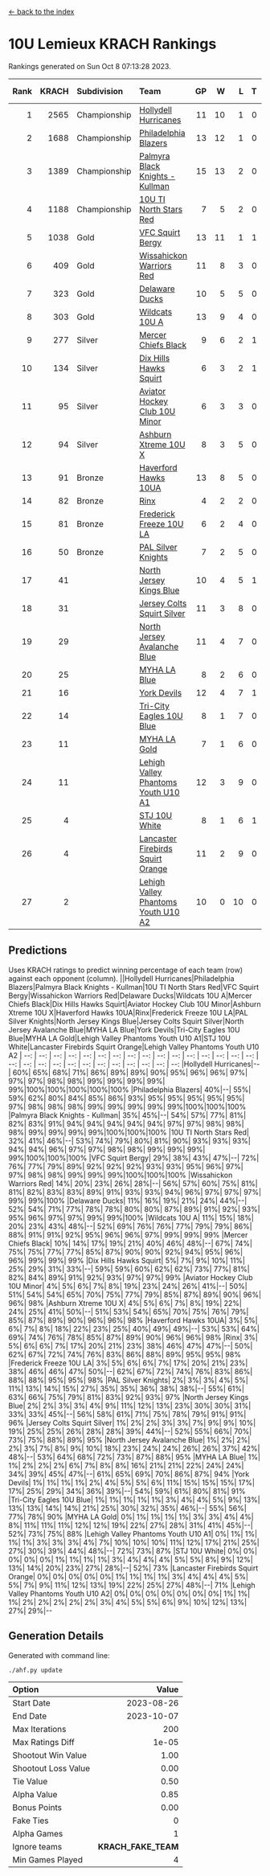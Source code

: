 [<- back to the index](readme.md)
# 10U Lemieux KRACH Rankings
Rankings generated on Sun Oct  8 07:13:28 2023.

Rank|KRACH|Subdivision|Team|GP|W|L|T|OTW|OTL|SoS|Exp Wins|Win Diff
---:|---:|:---|:---|---:|---:|---:|---:|---:|---:|---:|---:|---:
1|2565|Championship|[Hollydell Hurricanes](https://gamesheetstats.com/seasons/3659/teams/140380/schedule)|11|10|1|0|0|0|329|10.8|-0.0
2|1688|Championship|[Philadelphia Blazers](https://gamesheetstats.com/seasons/3659/teams/140393/schedule)|13|12|1|0|1|0|182|12.9|0.0
3|1389|Championship|[Palmyra Black Knights - Kullman](https://gamesheetstats.com/seasons/3659/teams/140392/schedule)|15|13|2|0|0|0|365|13.8|-0.0
4|1188|Championship|[10U TI North Stars Red](https://gamesheetstats.com/seasons/3659/teams/140266/schedule)|7|5|2|0|0|0|736|5.8|-0.0
5|1038|Gold|[VFC Squirt Bergy](https://gamesheetstats.com/seasons/3659/teams/140396/schedule)|13|11|1|1|0|1|213|12.4|0.0
6|409|Gold|[Wissahickon Warriors Red](https://gamesheetstats.com/seasons/3659/teams/140398/schedule)|11|8|3|0|1|0|432|8.9|0.0
7|323|Gold|[Delaware Ducks](https://gamesheetstats.com/seasons/3659/teams/140376/schedule)|10|5|5|0|0|1|848|5.8|-0.0
8|303|Gold|[Wildcats 10U A](https://gamesheetstats.com/seasons/3659/teams/140397/schedule)|13|9|4|0|1|1|379|9.9|0.0
9|277|Silver|[Mercer Chiefs Black](https://gamesheetstats.com/seasons/3659/teams/140386/schedule)|9|6|2|1|0|0|318|7.4|0.0
10|134|Silver|[Dix Hills Hawks Squirt](https://gamesheetstats.com/seasons/3659/teams/140377/schedule)|6|3|2|1|0|0|283|4.3|-0.0
11|95|Silver|[Aviator Hockey Club 10U Minor](https://gamesheetstats.com/seasons/3659/teams/140375/schedule)|6|3|3|0|1|0|248|3.8|-0.0
12|94|Silver|[Ashburn Xtreme 10U X](https://gamesheetstats.com/seasons/3659/teams/140374/schedule)|8|3|5|0|0|0|901|3.8|-0.0
13|91|Bronze|[Haverford Hawks 10UA](https://gamesheetstats.com/seasons/3659/teams/140379/schedule)|13|8|5|0|0|1|302|8.9|0.0
14|82|Bronze|[Rinx](https://gamesheetstats.com/seasons/3659/teams/142499/schedule)|4|2|2|0|0|0|550|2.9|0.0
15|81|Bronze|[Frederick Freeze 10U LA](https://gamesheetstats.com/seasons/3659/teams/140378/schedule)|6|2|4|0|0|0|697|2.9|0.0
16|50|Bronze|[PAL Silver Knights](https://gamesheetstats.com/seasons/3659/teams/140391/schedule)|7|2|5|0|0|0|360|2.9|0.0
17|41||[North Jersey Kings Blue](https://gamesheetstats.com/seasons/3659/teams/140390/schedule)|10|4|5|1|0|0|212|5.4|0.0
18|31||[Jersey Colts Squirt Silver](https://gamesheetstats.com/seasons/3659/teams/140381/schedule)|11|3|8|0|1|1|377|3.9|0.0
19|29||[North Jersey Avalanche Blue](https://gamesheetstats.com/seasons/3659/teams/140389/schedule)|11|4|7|0|0|0|385|4.9|0.0
20|25||[MYHA LA Blue](https://gamesheetstats.com/seasons/3659/teams/140387/schedule)|8|2|6|0|0|0|359|2.9|0.0
21|16||[York Devils](https://gamesheetstats.com/seasons/3659/teams/140399/schedule)|12|4|7|1|0|0|376|5.4|0.0
22|14||[Tri-City Eagles 10U Blue](https://gamesheetstats.com/seasons/3659/teams/140395/schedule)|8|1|7|0|0|0|730|1.9|0.0
23|11||[MYHA LA Gold](https://gamesheetstats.com/seasons/3659/teams/140388/schedule)|7|1|6|0|0|0|645|1.9|0.0
24|11||[Lehigh Valley Phantoms Youth U10 A1](https://gamesheetstats.com/seasons/3659/teams/140383/schedule)|12|3|9|0|0|0|270|3.9|0.0
25|4||[STJ 10U White](https://gamesheetstats.com/seasons/3659/teams/140394/schedule)|8|1|6|1|0|1|305|2.4|0.0
26|4||[Lancaster Firebirds Squirt Orange](https://gamesheetstats.com/seasons/3659/teams/140382/schedule)|11|2|9|0|1|0|121|2.9|0.0
27|2||[Lehigh Valley Phantoms Youth U10 A2](https://gamesheetstats.com/seasons/3659/teams/140384/schedule)|10|0|10|0|0|0|331|0.9|0.0

## Predictions
Uses KRACH ratings to predict winning percentage of each team (row) against each opponent (column).
||Hollydell Hurricanes|Philadelphia Blazers|Palmyra Black Knights - Kullman|10U TI North Stars Red|VFC Squirt Bergy|Wissahickon Warriors Red|Delaware Ducks|Wildcats 10U A|Mercer Chiefs Black|Dix Hills Hawks Squirt|Aviator Hockey Club 10U Minor|Ashburn Xtreme 10U X|Haverford Hawks 10UA|Rinx|Frederick Freeze 10U LA|PAL Silver Knights|North Jersey Kings Blue|Jersey Colts Squirt Silver|North Jersey Avalanche Blue|MYHA LA Blue|York Devils|Tri-City Eagles 10U Blue|MYHA LA Gold|Lehigh Valley Phantoms Youth U10 A1|STJ 10U White|Lancaster Firebirds Squirt Orange|Lehigh Valley Phantoms Youth U10 A2
| --: | --: | --: | --: | --: | --: | --: | --: | --: | --: | --: | --: | --: | --: | --: | --: | --: | --: | --: | --: | --: | --: | --: | --: | --: | --: | --: | --: 
|Hollydell Hurricanes|--| 60%| 65%| 68%| 71%| 86%| 89%| 89%| 90%| 95%| 96%| 96%| 97%| 97%| 97%| 98%| 98%| 99%| 99%| 99%| 99%| 99%|100%|100%|100%|100%|100%
|Philadelphia Blazers| 40%|--| 55%| 59%| 62%| 80%| 84%| 85%| 86%| 93%| 95%| 95%| 95%| 95%| 95%| 97%| 98%| 98%| 98%| 99%| 99%| 99%| 99%| 99%|100%|100%|100%
|Palmyra Black Knights - Kullman| 35%| 45%|--| 54%| 57%| 77%| 81%| 82%| 83%| 91%| 94%| 94%| 94%| 94%| 94%| 97%| 97%| 98%| 98%| 98%| 99%| 99%| 99%| 99%|100%|100%|100%
|10U TI North Stars Red| 32%| 41%| 46%|--| 53%| 74%| 79%| 80%| 81%| 90%| 93%| 93%| 93%| 94%| 94%| 96%| 97%| 97%| 98%| 98%| 99%| 99%| 99%| 99%|100%|100%|100%
|VFC Squirt Bergy| 29%| 38%| 43%| 47%|--| 72%| 76%| 77%| 79%| 89%| 92%| 92%| 92%| 93%| 93%| 95%| 96%| 97%| 97%| 98%| 98%| 99%| 99%| 99%|100%|100%|100%
|Wissahickon Warriors Red| 14%| 20%| 23%| 26%| 28%|--| 56%| 57%| 60%| 75%| 81%| 81%| 82%| 83%| 83%| 89%| 91%| 93%| 93%| 94%| 96%| 97%| 97%| 97%| 99%| 99%|100%
|Delaware Ducks| 11%| 16%| 19%| 21%| 24%| 44%|--| 52%| 54%| 71%| 77%| 78%| 78%| 80%| 80%| 87%| 89%| 91%| 92%| 93%| 95%| 96%| 97%| 97%| 99%| 99%|100%
|Wildcats 10U A| 11%| 15%| 18%| 20%| 23%| 43%| 48%|--| 52%| 69%| 76%| 76%| 77%| 79%| 79%| 86%| 88%| 91%| 91%| 92%| 95%| 96%| 96%| 97%| 99%| 99%| 99%
|Mercer Chiefs Black| 10%| 14%| 17%| 19%| 21%| 40%| 46%| 48%|--| 67%| 74%| 75%| 75%| 77%| 77%| 85%| 87%| 90%| 90%| 92%| 94%| 95%| 96%| 96%| 99%| 99%| 99%
|Dix Hills Hawks Squirt|  5%|  7%|  9%| 10%| 11%| 25%| 29%| 31%| 33%|--| 59%| 59%| 60%| 62%| 62%| 73%| 77%| 81%| 82%| 84%| 89%| 91%| 92%| 93%| 97%| 97%| 99%
|Aviator Hockey Club 10U Minor|  4%|  5%|  6%|  7%|  8%| 19%| 23%| 24%| 26%| 41%|--| 50%| 51%| 54%| 54%| 65%| 70%| 75%| 77%| 79%| 85%| 87%| 89%| 90%| 96%| 96%| 98%
|Ashburn Xtreme 10U X|  4%|  5%|  6%|  7%|  8%| 19%| 22%| 24%| 25%| 41%| 50%|--| 51%| 53%| 54%| 65%| 70%| 75%| 76%| 79%| 85%| 87%| 89%| 90%| 96%| 96%| 98%
|Haverford Hawks 10UA|  3%|  5%|  6%|  7%|  8%| 18%| 22%| 23%| 25%| 40%| 49%| 49%|--| 53%| 53%| 64%| 69%| 74%| 76%| 78%| 85%| 87%| 89%| 90%| 96%| 96%| 98%
|Rinx|  3%|  5%|  6%|  6%|  7%| 17%| 20%| 21%| 23%| 38%| 46%| 47%| 47%|--| 50%| 62%| 67%| 72%| 74%| 76%| 83%| 86%| 88%| 89%| 95%| 95%| 98%
|Frederick Freeze 10U LA|  3%|  5%|  6%|  6%|  7%| 17%| 20%| 21%| 23%| 38%| 46%| 46%| 47%| 50%|--| 62%| 67%| 72%| 74%| 76%| 83%| 86%| 88%| 88%| 95%| 95%| 98%
|PAL Silver Knights|  2%|  3%|  3%|  4%|  5%| 11%| 13%| 14%| 15%| 27%| 35%| 35%| 36%| 38%| 38%|--| 55%| 61%| 63%| 66%| 75%| 79%| 81%| 83%| 92%| 93%| 97%
|North Jersey Kings Blue|  2%|  2%|  3%|  3%|  4%|  9%| 11%| 12%| 13%| 23%| 30%| 30%| 31%| 33%| 33%| 45%|--| 56%| 58%| 61%| 71%| 75%| 78%| 79%| 91%| 91%| 96%
|Jersey Colts Squirt Silver|  1%|  2%|  2%|  3%|  3%|  7%|  9%|  9%| 10%| 19%| 25%| 25%| 26%| 28%| 28%| 39%| 44%|--| 52%| 55%| 66%| 70%| 73%| 75%| 88%| 89%| 95%
|North Jersey Avalanche Blue|  1%|  2%|  2%|  2%|  3%|  7%|  8%|  9%| 10%| 18%| 23%| 24%| 24%| 26%| 26%| 37%| 42%| 48%|--| 53%| 64%| 68%| 72%| 73%| 87%| 88%| 95%
|MYHA LA Blue|  1%|  1%|  2%|  2%|  2%|  6%|  7%|  8%|  8%| 16%| 21%| 21%| 22%| 24%| 24%| 34%| 39%| 45%| 47%|--| 61%| 65%| 69%| 70%| 86%| 87%| 94%
|York Devils|  1%|  1%|  1%|  1%|  2%|  4%|  5%|  5%|  6%| 11%| 15%| 15%| 15%| 17%| 17%| 25%| 29%| 34%| 36%| 39%|--| 54%| 59%| 61%| 80%| 81%| 91%
|Tri-City Eagles 10U Blue|  1%|  1%|  1%|  1%|  1%|  3%|  4%|  4%|  5%|  9%| 13%| 13%| 13%| 14%| 14%| 21%| 25%| 30%| 32%| 35%| 46%|--| 55%| 56%| 77%| 78%| 90%
|MYHA LA Gold|  0%|  1%|  1%|  1%|  1%|  3%|  3%|  4%|  4%|  8%| 11%| 11%| 11%| 12%| 12%| 19%| 22%| 27%| 28%| 31%| 41%| 45%|--| 52%| 73%| 75%| 88%
|Lehigh Valley Phantoms Youth U10 A1|  0%|  1%|  1%|  1%|  1%|  3%|  3%|  3%|  4%|  7%| 10%| 10%| 10%| 11%| 12%| 17%| 21%| 25%| 27%| 30%| 39%| 44%| 48%|--| 72%| 73%| 87%
|STJ 10U White|  0%|  0%|  0%|  0%|  0%|  1%|  1%|  1%|  1%|  3%|  4%|  4%|  4%|  5%|  5%|  8%|  9%| 12%| 13%| 14%| 20%| 23%| 27%| 28%|--| 52%| 73%
|Lancaster Firebirds Squirt Orange|  0%|  0%|  0%|  0%|  0%|  1%|  1%|  1%|  1%|  3%|  4%|  4%|  4%|  5%|  5%|  7%|  9%| 11%| 12%| 13%| 19%| 22%| 25%| 27%| 48%|--| 71%
|Lehigh Valley Phantoms Youth U10 A2|  0%|  0%|  0%|  0%|  0%|  0%|  0%|  1%|  1%|  1%|  2%|  2%|  2%|  2%|  2%|  3%|  4%|  5%|  5%|  6%|  9%| 10%| 12%| 13%| 27%| 29%|--

## Generation Details

Generated with command line:
```
./ahf.py update
```

| Option | Value |
| :----- | ----: |
| Start Date | 2023-08-26 |
| End Date | 2023-10-07 |
| Max Iterations | 200 |
| Max Ratings Diff | 1e-05 |
| Shootout Win Value | 1.00 |
| Shootout Loss Value | 0.00 |
| Tie Value | 0.50 |
| Alpha Value | 0.85 |
| Bonus Points | 0.00 |
| Fake Ties | 0 |
| Alpha Games | 1 |
| Ignore teams | __KRACH_FAKE_TEAM__ |
| Min Games Played | 4 |

